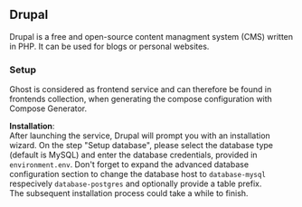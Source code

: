 ## Drupal
Drupal is a free and open-source content managment system (CMS) written in PHP. It can be used for blogs or personal websites.

### Setup
Ghost is considered as frontend service and can therefore be found in frontends collection, when generating the compose configuration with Compose Generator.

**Installation**: <br>
After launching the service, Drupal will prompt you with an installation wizard. On the step "Setup database", please select the database type (default is MySQL) and enter the database credentials, provided in `environment.env`. Don't forget to expand the advanced database configuration section to change the database host to `database-mysql` respecively `database-postgres` and optionally provide a table prefix. <br>
The subsequent installation process could take a while to finish.